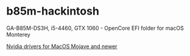 # b85m-hackintosh
GA-B85M-DS3H, i5-4460, GTX 1060 - OpenCore EFI folder for macOS Monterey

[Nvidia drivers for MacOS Mojave and newer](https://github.com/dortania/OpenCore-Legacy-Patcher/tree/webdrv-kext-consent)
